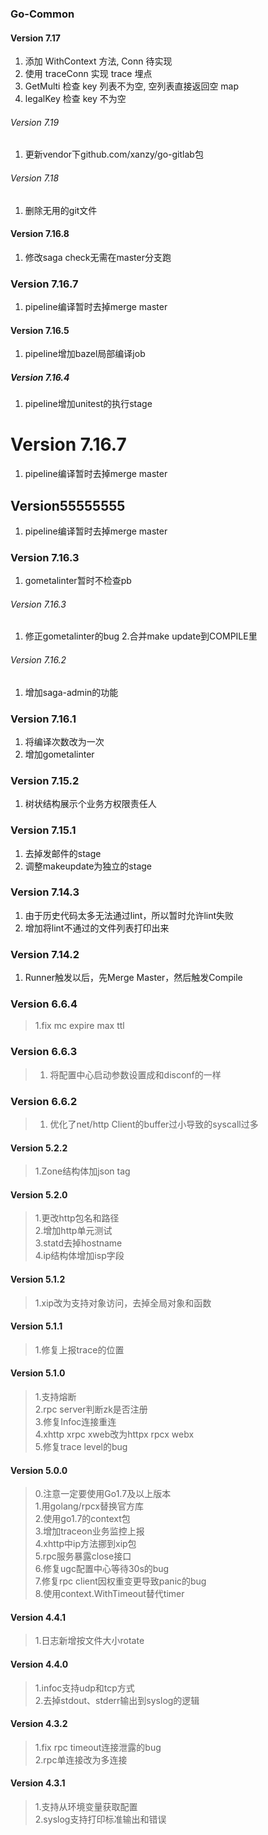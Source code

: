 
### Go-Common


#### Version 7.17
1. 添加 WithContext 方法, Conn 待实现
2. 使用 traceConn 实现 trace 埋点
3. GetMulti 检查 key 列表不为空, 空列表直接返回空 map
4. legalKey 检查 key 不为空
###### Version 7.19
1. 更新vendor下github.com/xanzy/go-gitlab包

###### Version 7.18
1. 删除无用的git文件
#### Version 7.16.8
1. 修改saga check无需在master分支跑

### Version 7.16.7
1. pipeline编译暂时去掉merge master

#### Version 7.16.5
1. pipeline增加bazel局部编译job

##### Version 7.16.4
1. pipeline增加unitest的执行stage

# Version 7.16.7
1. pipeline编译暂时去掉merge master

## Version55555555
1. pipeline编译暂时去掉merge master

### Version 7.16.3
1. gometalinter暂时不检查pb

######   Version 7.16.3
1. 修正gometalinter的bug
2.合并make update到COMPILE里

###### Version 7.16.2
1. 增加saga-admin的功能

### Version 7.16.1
1. 将编译次数改为一次
2. 增加gometalinter

### Version 7.15.2
1. 树状结构展示个业务方权限责任人

### Version 7.15.1
1. 去掉发邮件的stage
2. 调整makeupdate为独立的stage

### Version 7.14.3
1. 由于历史代码太多无法通过lint，所以暂时允许lint失败
2. 增加将lint不通过的文件列表打印出来

### Version 7.14.2
1. Runner触发以后，先Merge Master，然后触发Compile


### Version 6.6.4

> 1.fix mc expire max ttl

### Version 6.6.3

> 1. 将配置中心启动参数设置成和disconf的一样

### Version 6.6.2

> 1. 优化了net/http Client的buffer过小导致的syscall过多



#### Version 5.2.2

> 1.Zone结构体加json tag  

#### Version 5.2.0

> 1.更改http包名和路径  
> 2.增加http单元测试  
> 3.statd去掉hostname  
> 4.ip结构体增加isp字段  

#### Version 5.1.2

> 1.xip改为支持对象访问，去掉全局对象和函数  

#### Version 5.1.1

> 1.修复上报trace的位置  

#### Version 5.1.0

> 1.支持熔断  
> 2.rpc server判断zk是否注册  
> 3.修复Infoc连接重连  
> 4.xhttp xrpc xweb改为httpx rpcx webx  
> 5.修复trace level的bug  

#### Version 5.0.0

> 0.注意一定要使用Go1.7及以上版本  
> 1.用golang/rpcx替换官方库  
> 2.使用go1.7的context包  
> 3.增加traceon业务监控上报  
> 4.xhttp中ip方法挪到xip包  
> 5.rpc服务暴露close接口  
> 6.修复ugc配置中心等待30s的bug  
> 7.修复rpc client因权重变更导致panic的bug  
> 8.使用context.WithTimeout替代timer  

#### Version 4.4.1

> 1.日志新增按文件大小rotate  

#### Version 4.4.0

> 1.infoc支持udp和tcp方式  
> 2.去掉stdout、stderr输出到syslog的逻辑  

#### Version 4.3.2

> 1.fix rpc timeout连接泄露的bug  
> 2.rpc单连接改为多连接  

#### Version 4.3.1

> 1.支持从环境变量获取配置  
> 2.syslog支持打印标准输出和错误  

